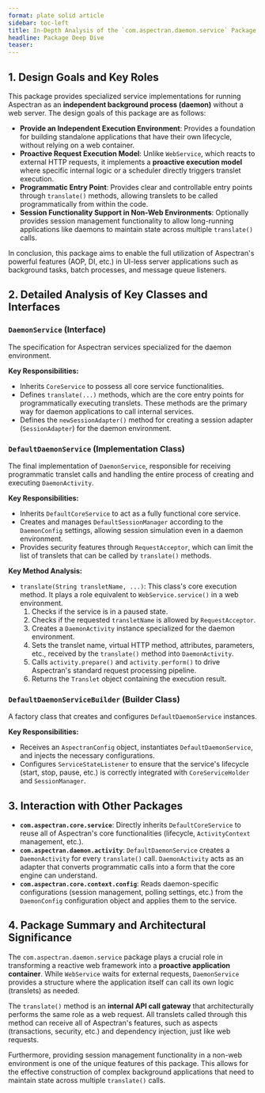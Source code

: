 ```yaml
---
format: plate solid article
sidebar: toc-left
title: In-Depth Analysis of the `com.aspectran.daemon.service` Package
headline: Package Deep Dive
teaser:
---
```


## 1. Design Goals and Key Roles

This package provides specialized service implementations for running Aspectran as an **independent background process (daemon)** without a web server. The design goals of this package are as follows:

-   **Provide an Independent Execution Environment**: Provides a foundation for building standalone applications that have their own lifecycle, without relying on a web container.
-   **Proactive Request Execution Model**: Unlike `WebService`, which reacts to external HTTP requests, it implements a **proactive execution model** where specific internal logic or a scheduler directly triggers translet execution.
-   **Programmatic Entry Point**: Provides clear and controllable entry points through `translate()` methods, allowing translets to be called programmatically from within the code.
-   **Session Functionality Support in Non-Web Environments**: Optionally provides session management functionality to allow long-running applications like daemons to maintain state across multiple `translate()` calls.

In conclusion, this package aims to enable the full utilization of Aspectran's powerful features (AOP, DI, etc.) in UI-less server applications such as background tasks, batch processes, and message queue listeners.

## 2. Detailed Analysis of Key Classes and Interfaces

### `DaemonService` (Interface)

The specification for Aspectran services specialized for the daemon environment.

**Key Responsibilities:**
-   Inherits `CoreService` to possess all core service functionalities.
-   Defines `translate(...)` methods, which are the core entry points for programmatically executing translets. These methods are the primary way for daemon applications to call internal services.
-   Defines the `newSessionAdapter()` method for creating a session adapter (`SessionAdapter`) for the daemon environment.

### `DefaultDaemonService` (Implementation Class)

The final implementation of `DaemonService`, responsible for receiving programmatic translet calls and handling the entire process of creating and executing `DaemonActivity`.

**Key Responsibilities:**
-   Inherits `DefaultCoreService` to act as a fully functional core service.
-   Creates and manages `DefaultSessionManager` according to the `DaemonConfig` settings, allowing session simulation even in a daemon environment.
-   Provides security features through `RequestAcceptor`, which can limit the list of translets that can be called by `translate()` methods.

**Key Method Analysis:**
-   `translate(String transletName, ...)`: This class's core execution method. It plays a role equivalent to `WebService.service()` in a web environment.
    1.  Checks if the service is in a paused state.
    2.  Checks if the requested `transletName` is allowed by `RequestAcceptor`.
    3.  Creates a `DaemonActivity` instance specialized for the daemon environment.
    4.  Sets the translet name, virtual HTTP method, attributes, parameters, etc., received by the `translate()` method into `DaemonActivity`.
    5.  Calls `activity.prepare()` and `activity.perform()` to drive Aspectran's standard request processing pipeline.
    6.  Returns the `Translet` object containing the execution result.

### `DefaultDaemonServiceBuilder` (Builder Class)

A factory class that creates and configures `DefaultDaemonService` instances.

**Key Responsibilities:**
-   Receives an `AspectranConfig` object, instantiates `DefaultDaemonService`, and injects the necessary configurations.
-   Configures `ServiceStateListener` to ensure that the service's lifecycle (start, stop, pause, etc.) is correctly integrated with `CoreServiceHolder` and `SessionManager`.

## 3. Interaction with Other Packages

-   **`com.aspectran.core.service`**: Directly inherits `DefaultCoreService` to reuse all of Aspectran's core functionalities (lifecycle, `ActivityContext` management, etc.).
-   **`com.aspectran.daemon.activity`**: `DefaultDaemonService` creates a `DaemonActivity` for every `translate()` call. `DaemonActivity` acts as an adapter that converts programmatic calls into a form that the core engine can understand.
-   **`com.aspectran.core.context.config`**: Reads daemon-specific configurations (session management, polling settings, etc.) from the `DaemonConfig` configuration object and applies them to the service.

## 4. Package Summary and Architectural Significance

The `com.aspectran.daemon.service` package plays a crucial role in transforming a reactive web framework into a **proactive application container**. While `WebService` waits for external requests, `DaemonService` provides a structure where the application itself can call its own logic (translets) as needed.

The `translate()` method is an **internal API call gateway** that architecturally performs the same role as a web request. All translets called through this method can receive all of Aspectran's features, such as aspects (transactions, security, etc.) and dependency injection, just like web requests.

Furthermore, providing session management functionality in a non-web environment is one of the unique features of this package. This allows for the effective construction of complex background applications that need to maintain state across multiple `translate()` calls.
